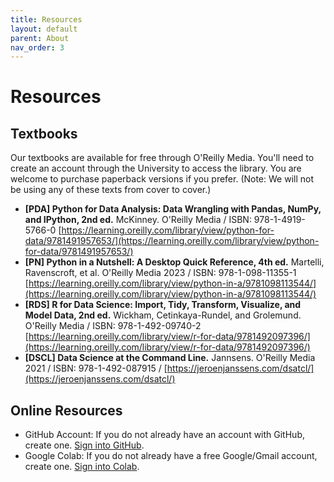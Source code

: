 ```yaml
---
title: Resources
layout: default
parent: About
nav_order: 3
---
```


# Resources

## Textbooks

Our textbooks are available for free through O'Reilly Media. You'll need to create an account through the University to access the library. You are welcome to purchase paperback versions if you prefer. (Note: We will not be using any of these texts from cover to cover.)

- **[PDA] Python for Data Analysis: Data Wrangling with Pandas, NumPy, and IPython, 2nd ed.** McKinney. O'Reilly Media / ISBN: 978-1-4919-5766-0 [https://learning.oreilly.com/library/view/python-for-data/9781491957653/](https://learning.oreilly.com/library/view/python-for-data/9781491957653/)
- **[PN] Python in a Nutshell: A Desktop Quick Reference, 4th ed.** Martelli, Ravenscroft, et al. O'Reilly Media 2023 / ISBN: 978-1-098-11355-1 [https://learning.oreilly.com/library/view/python-in-a/9781098113544/](https://learning.oreilly.com/library/view/python-in-a/9781098113544/)
- **[RDS] R for Data Science: Import, Tidy, Transform, Visualize, and Model Data, 2nd ed.** Wickham, Cetinkaya-Rundel, and Grolemund. O'Reilly Media / ISBN: 978-1-492-09740-2 [https://learning.oreilly.com/library/view/r-for-data/9781492097396/](https://learning.oreilly.com/library/view/r-for-data/9781492097396/)
- **[DSCL] Data Science at the Command Line.** Jannsens. O'Reilly Media 2021 / ISBN: 978-1-492-087915 / [https://jeroenjanssens.com/dsatcl/](https://jeroenjanssens.com/dsatcl/)

## Online Resources

- GitHub Account: If you do not already have an account with GitHub, create one. [Sign into GitHub](https://github.com/).
- Google Colab: If you do not already have a free Google/Gmail account, create one. [Sign into Colab](https://colab.research.google.com/).


